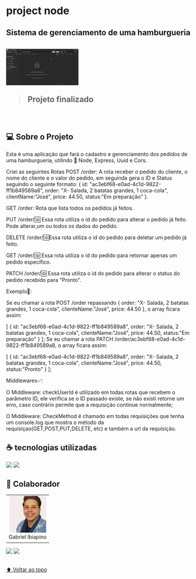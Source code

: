 # project node

<h2>Sistema de gerenciamento de uma hamburgueria<h2>
  
<img src="./Assets/Hamburguer.gif">


> Projeto finalizado 
<br>

## 💻 Sobre o Projeto

Esta é uma aplicação que fará o cadastro e gerenciamento dos pedidos de uma hamburgueria, utilindo 🔧 Node, Express, Uuid e Cors.

Criei as seguintes Rotas
POST /order: A rota receber o pedido do cliente, o nome do cliente e o valor do pedido, em seguinda gera o ID e Status seguindo o seguinte formato: { id: "ac3ebf68-e0ad-4c1d-9822-ff1b849589a8", order: "X- Salada, 2 batatas grandes, 1 coca-cola", clientName:"José", price: 44.50, status:"Em preparação" }.

GET /order: Rota que lista todos os pedidos já feitos.

PUT /order/:id: Essa rota utiliza o id do pedido para alterar o pedido já feito. Pode alterar,um ou todos os dados do pedido.

DELETE /order/:id:Essa rota utiliza o id do pedido para deletar um pedido já feito.

GET /order/:id: Essa rota utiliza o id do pedido para retornar apenas um pedido específico.

PATCH /order/:id: Essa rota utiliza o id do pedido para alterar o status do pedido recebido para "Pronto".


Exemplo📃: 

Se eu chamar a rota POST /order repassando { order: "X- Salada, 2 batatas grandes, 1 coca-cola", clienteName:"José", price: 44.50 }, o array ficara assim:

[
  {
    id: "ac3ebf68-e0ad-4c1d-9822-ff1b849589a8",
    order: "X- Salada, 2 batatas grandes, 1 coca-cola",
    clienteName:"José", 
    price: 44.50,
    status:"Em preparação"
  }
];
Se eu chamar a rota PATCH /order/ac3ebf68-e0ad-4c1d-9822-ff1b849589a8, o array ficara assim:

[
  {
    id: "ac3ebf68-e0ad-4c1d-9822-ff1b849589a8",
    order: "X- Salada, 2 batatas grandes, 1 coca-cola",
    clienteName:"José", 
    price: 44.50,
    status:"Pronto"
  }
];

Middlewares✅:

O Middleware: checkUserId é  utilizado em todas rotas que recebem o parâmetro ID, ele verifica se o ID passado existe, se não existi retorne um erro, caso contrário permite que a requisição continue normalmente;

O Middleware: CheckMethod é chamado em todas requisições que tenha um console.log que mostra o método da requisiçao(GET,POST,PUT,DELETE, etc) e também a url da requisição.

## ☕ tecnologias utilizadas

<img src="https://img.shields.io/badge/JavaScript-F7DF1E?style=for-the-badge&logo=javascript&logoColor=black">
<img src="https://img.shields.io/badge/Node.js-43853D?style=for-the-badge&logo=node.js&logoColor=white">
<br>

## 🤝 Colaborador

<table>
  <tr>
    <td align="center">
      <a href="#">
        <img src="./Assets/Eu.png" width="100px;" alt="Foto do Gabriel Silva no GitHub"/><br>
        <sub>
          <a >Gabriel Ibiapino</a>
        </sub>
      </a>
    </td>
  </tr>
</table>

<div>
 <a href="https://www.linkedin.com/in/gabriel-ibiapino-louren%C3%A7o-da-silva-749b78198/" target="_blank"><img src="https://img.shields.io/badge/-LinkedIn-%230077B5?style=for-the-badge&logo=linkedin&logoColor=white" target="_blank"></a> 
<a href = "mailto:lourencogabriel77@gmail.com"><img src="https://img.shields.io/badge/-Gmail-%23333?style=for-the-badge&logo=gmail&logoColor=white" target="_blank"></a>
</div>
<br>


[⬆ Voltar ao topo](#project-node)<br>
